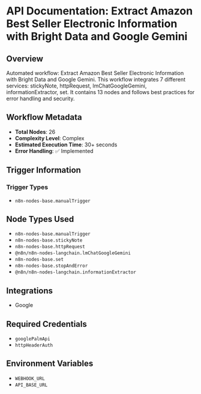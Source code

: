 # API Documentation: Extract Amazon Best Seller Electronic Information with Bright Data and Google Gemini

## Overview
Automated workflow: Extract Amazon Best Seller Electronic Information with Bright Data and Google Gemini. This workflow integrates 7 different services: stickyNote, httpRequest, lmChatGoogleGemini, informationExtractor, set. It contains 13 nodes and follows best practices for error handling and security.

## Workflow Metadata
- **Total Nodes**: 26
- **Complexity Level**: Complex
- **Estimated Execution Time**: 30+ seconds
- **Error Handling**: ✅ Implemented

## Trigger Information
### Trigger Types
- `n8n-nodes-base.manualTrigger`

## Node Types Used
- `n8n-nodes-base.manualTrigger`
- `n8n-nodes-base.stickyNote`
- `n8n-nodes-base.httpRequest`
- `@n8n/n8n-nodes-langchain.lmChatGoogleGemini`
- `n8n-nodes-base.set`
- `n8n-nodes-base.stopAndError`
- `@n8n/n8n-nodes-langchain.informationExtractor`

## Integrations
- Google

## Required Credentials
- `googlePalmApi`
- `httpHeaderAuth`

## Environment Variables
- `WEBHOOK_URL`
- `API_BASE_URL`
